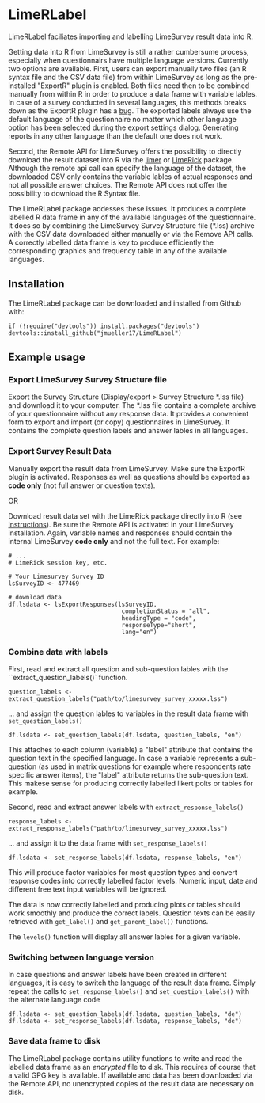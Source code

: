 # LimeRLabel

LimeRLabel faciliates importing and labelling LimeSurvey result data into R. 

Getting data into R from LimeSurvey is still a rather cumbersume process, especially when questionnairs have multiple language versions. Currently two options are available. First, users can export manually two files (an R syntax file and the CSV data file) from within LimeSurvey as long as the pre-installed "ExportR" plugin is enabled. Both files need then to be combined manually from within R in order to produce a data frame with variable lables. In case of a survey conducted in several languages, this methods breaks down as the ExportR plugin has a [bug](https://bugs.limesurvey.org/view.php?id=16626). The exported labels always use the default language of the questionnaire no matter which other language option has been selected during the export settings dialog. Generating reports in any other language than the default one does not work. 

Second, the Remote API for LimeSurvey offers the possibility to directly download the result dataset into R via the [limer](https://github.com/cloudyr/limer) or [LimeRick](https://github.com/k127/LimeRick) package. Although the remote api call can specify the language of the dataset, the downloaded CSV only contains the variable lables of actual responses and not all possible answer choices. The Remote API does not offer the possibility to download the R Syntax file.

The LimeRLabel package addesses these issues. It produces a complete labelled R data frame in any of the available languages of the questionnaire. It does so by combining the LimeSurvey Survey Structure file (*.lss) archive with the CSV data downloaded either manually or via the Remove API calls. A correctly labelled data frame is key to produce efficiently the corresponding graphics and frequency table in any of the available languages. 


## Installation

The LimeRLabel package can be downloaded and installed from Github with: 

```
if (!require("devtools")) install.packages("devtools")
devtools::install_github("jmueller17/LimeRLabel")
```
  

## Example usage

### Export LimeSurvey Survey Structure file 
Export the Survey Structure (Display/export > Survey Structure \*.lss file) and download it to your computer. The *.lss file contains a complete archive of your questionnaire without any response data. It provides a convenient form to export and import (or copy) questionnaires in LimeSurvey. It contains the complete question labels and answer lables in all languages. 


### Export Survey Result Data 
Manually export the result data from LimeSurvey. Make sure the ExportR plugin is activated. Responses as well as questions should be exported as **code only** (not full answer or question texts).

OR

Download result data set with the LimeRick package directly into R (see [instructions](https://github.com/k127/LimeRick)). Be sure the Remote API is activated in your LimeSurvey installation. Again, variable names and responses should contain the internal LimeSurvey **code only** and not the full text. For example: 

```
# ... 
# LimeRick session key, etc. 

# Your Limesurvey Survey ID
lsSurveyID <- 477469

# download data
df.lsdata <- lsExportResponses(lsSurveyID, 
                                completionStatus = "all", 
                                headingType = "code", 
                                responseType="short", 
                                lang="en")

```


### Combine data with labels

First, read and extract all question and sub-question lables with the ``extract_question_labels()` function.  

```
question_labels <- extract_question_labels("path/to/limesurvey_survey_xxxxx.lss")
```
... and assign the question lables to variables in the result data frame with `set_question_labels()`

```
df.lsdata <- set_question_labels(df.lsdata, question_labels, "en")
```

This attaches to each column (variable) a "label" attribute that contains the question text in the specified language. In case a variable represents a sub-question (as used in matrix questions for example where respondents rate specific answer items), the "label" attribute returns the sub-question text. This makese sense for producing correctly labelled likert polts or tables  for example. 

Second, read and extract answer labels with `extract_response_labels()`

```
response_labels <- extract_response_labels("path/to/limesurvey_survey_xxxxx.lss")
```

... and assign it to the data frame with `set_response_labels()`

```
df.lsdata <- set_response_labels(df.lsdata, response_labels, "en")
```

This will produce factor variables for most question types and convert response codes into correctly labelled factor levels.  Numeric input, date and different free text input variables will be ignored. 

The data is now correctly labelled and producing plots or tables should work smoothly and produce the correct labels. Question texts can be easily retrieved with `get_label()` and `get_parent_label()` functions. 

The `levels()` function will display all answer lables for a given variable. 


### Switching between language version

In case questions and answer labels have been created in different languages, it is easy to switch the language of the result data frame. Simply repeat the calls to `set_response_labels()` and `set_question_labels()` with the alternate language code

```
df.lsdata <- set_question_labels(df.lsdata, question_labels, "de")
df.lsdata <- set_response_labels(df.lsdata, response_labels, "de")
```


### Save data frame to disk

The LimeRLabel package contains utility functions to write and read the labelled data frame as an *encrypted* file to disk. This requires of course that a valid GPG key is available. If available and data has been downloaded via the Remote API, no unencrypted copies of the result data are necessary on disk.  








